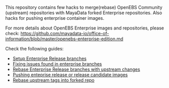 This repository contains few hacks to merge(rebase) OpenEBS Community (upstream) repositories with MayaData forked Enterprise repositories. Also hacks for pushing enterprise container images. 

For more details about OpenEBS Enterprise images and repositories, please check: https://github.com/mayadata-io/office-of-information/blob/master/openebs-enterprise-edition.md

Check the following guides:
- [Setup Enterprise Release branches](./setup-enterprise-branches.md)
- [Fixing issues found in enterprise branches](./fixing-issues.md)
- [Rebase Enterprise Release branches with upstream changes](./sync-with-upstream.md)
- [Pushing enteprise release or release candidate images](./making-enterprise-release.md)
- [Rebase upstream tags into forked repo](./sync-with-upstream-tags.md)



